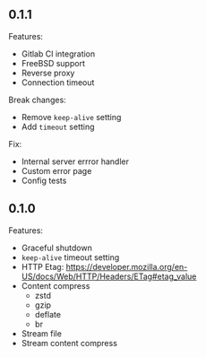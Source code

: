 ## 0.1.1

Features:

- Gitlab CI integration
- FreeBSD support
- Reverse proxy
- Connection timeout

Break changes:

- Remove `keep-alive` setting
- Add `timeout` setting

Fix:

- Internal server errror handler
- Custom error page
- Config tests

## 0.1.0

Features:

- Graceful shutdown
- `keep-alive` timeout setting
- HTTP Etag: https://developer.mozilla.org/en-US/docs/Web/HTTP/Headers/ETag#etag_value
- Content compress
    - zstd
    - gzip
    - deflate
    - br
- Stream file
- Stream content compress
